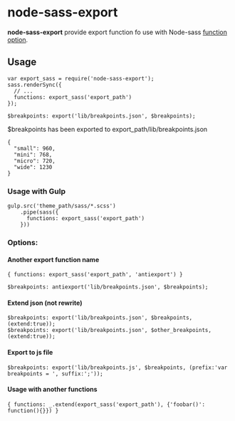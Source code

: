 # node-sass-export

**node-sass-export** provide export function fo use with Node-sass [function option](https://github.com/sass/node-sass#functions--v300---experimental). 

## Usage

```
var export_sass = require('node-sass-export');
sass.renderSync({
  // ...
  functions: export_sass('export_path')
});
```
```
$breakpoints: export('lib/breakpoints.json', $breakpoints);
```
$breakpoints has been exported to export_path/lib/breakpoints.json
```
{
  "small": 960,
  "mini": 768,
  "micro": 720,
  "wide": 1230
}
```

### Usage with Gulp
```
gulp.src('theme_path/sass/*.scss')
    .pipe(sass({
      functions: export_sass('export_path')
    }))
```

### Options:

#### Another export function name
```
{ functions: export_sass('export_path', 'antiexport') }
```
```
$breakpoints: antiexport('lib/breakpoints.json', $breakpoints);
```

#### Extend json (not rewrite)
```
$breakpoints: export('lib/breakpoints.json', $breakpoints, (extend:true));
$breakpoints: export('lib/breakpoints.json', $other_breakpoints, (extend:true));
```

#### Export to js file
```
$breakpoints: export('lib/breakpoints.js', $breakpoints, (prefix:'var breakpoints = ', suffix:';'));
```

#### Usage with another functions
```
{ functions: _.extend(export_sass('export_path'), {'foobar()': function(){}}) }
```